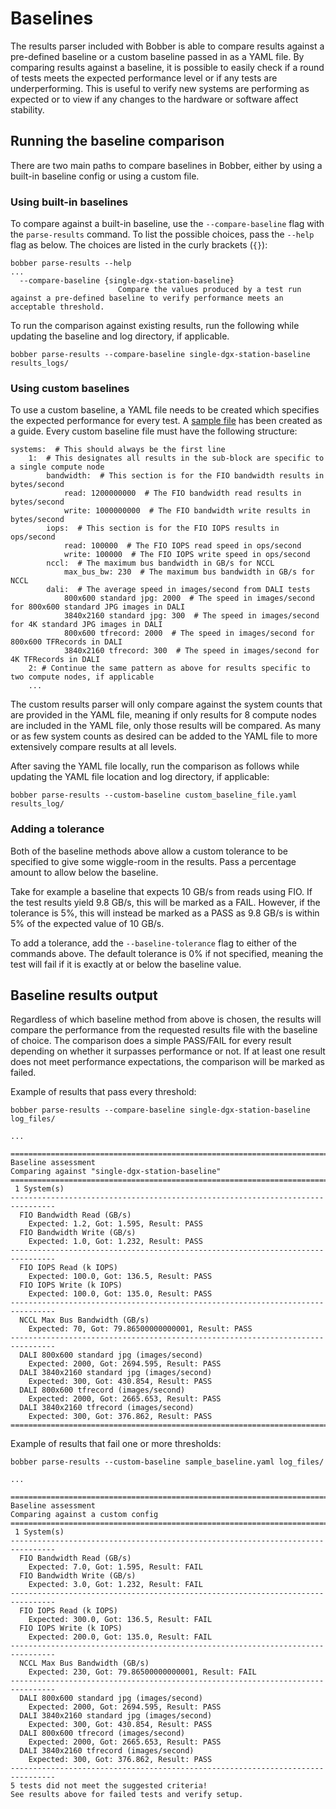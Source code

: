 # Baselines
The results parser included with Bobber is able to compare results against a
pre-defined baseline or a custom baseline passed in as a YAML file. By comparing
results against a baseline, it is possible to easily check if a round of tests
meets the expected performance level or if any tests are underperforming. This
is useful to verify new systems are performing as expected or to view if any
changes to the hardware or software affect stability.

## Running the baseline comparison
There are two main paths to compare baselines in Bobber, either by using a
built-in baseline config or using a custom file.

### Using built-in baselines
To compare against a built-in baseline, use the `--compare-baseline` flag with
the `parse-results` command. To list the possible choices, pass the `--help`
flag as below. The choices are listed in the curly brackets (`{}`):

```
bobber parse-results --help
...
  --compare-baseline {single-dgx-station-baseline}
                        Compare the values produced by a test run against a pre-defined baseline to verify performance meets an acceptable threshold.
```

To run the comparison against existing results, run the following while updating
the baseline and log directory, if applicable.

```
bobber parse-results --compare-baseline single-dgx-station-baseline results_logs/
```

### Using custom baselines
To use a custom baseline, a YAML file needs to be created which specifies the
expected performance for every test. A [sample file](sample_baseline.yaml) has
been created as a guide. Every custom baseline file must have the following
structure:

```
systems:  # This should always be the first line
    1:  # This designates all results in the sub-block are specific to a single compute node
        bandwidth:  # This section is for the FIO bandwidth results in bytes/second
            read: 1200000000  # The FIO bandwidth read results in bytes/second
            write: 1000000000  # The FIO bandwidth write results in bytes/second
        iops:  # This section is for the FIO IOPS results in ops/second
            read: 100000  # The FIO IOPS read speed in ops/second
            write: 100000  # The FIO IOPS write speed in ops/second
        nccl:  # The maximum bus bandwidth in GB/s for NCCL
            max_bus_bw: 230  # The maximum bus bandwidth in GB/s for NCCL
        dali:  # The average speed in images/second from DALI tests
            800x600 standard jpg: 2000  # The speed in images/second for 800x600 standard JPG images in DALI
            3840x2160 standard jpg: 300  # The speed in images/second for 4K standard JPG images in DALI
            800x600 tfrecord: 2000  # The speed in images/second for 800x600 TFRecords in DALI
            3840x2160 tfrecord: 300  # The speed in images/second for 4K TFRecords in DALI
    2: # Continue the same pattern as above for results specific to two compute nodes, if applicable
    ...
```

The custom results parser will only compare against the system counts that are
provided in the YAML file, meaning if only results for 8 compute nodes are
included in the YAML file, only those results will be compared. As many or as
few system counts as desired can be added to the YAML file to more extensively
compare results at all levels.

After saving the YAML file locally, run the comparison as follows while updating
the YAML file location and log directory, if applicable:

```
bobber parse-results --custom-baseline custom_baseline_file.yaml results_log/
```

### Adding a tolerance
Both of the baseline methods above allow a custom tolerance to be specified to
give some wiggle-room in the results. Pass a percentage amount to allow below
the baseline.

Take for example a baseline that expects 10 GB/s from reads using FIO. If the
test results yield 9.8 GB/s, this will be marked as a FAIL. However, if the
tolerance is 5%, this will instead be marked as a PASS as 9.8 GB/s is within 5%
of the expected value of 10 GB/s.

To add a tolerance, add the `--baseline-tolerance` flag to either of the
commands above. The default tolerance is 0% if not specified, meaning the test
will fail if it is exactly at or below the baseline value.

## Baseline results output
Regardless of which baseline method from above is chosen, the results will
compare the performance from the requested results file with the baseline of
choice. The comparison does a simple PASS/FAIL for every result depending on
whether it surpasses performance or not. If at least one result does not meet
performance expectations, the comparison will be marked as failed.

Example of results that pass every threshold:

```
bobber parse-results --compare-baseline single-dgx-station-baseline log_files/

...

================================================================================
Baseline assessment
Comparing against "single-dgx-station-baseline"
================================================================================
 1 System(s)
--------------------------------------------------------------------------------
  FIO Bandwidth Read (GB/s)
    Expected: 1.2, Got: 1.595, Result: PASS
  FIO Bandwidth Write (GB/s)
    Expected: 1.0, Got: 1.232, Result: PASS
--------------------------------------------------------------------------------
  FIO IOPS Read (k IOPS)
    Expected: 100.0, Got: 136.5, Result: PASS
  FIO IOPS Write (k IOPS)
    Expected: 100.0, Got: 135.0, Result: PASS
--------------------------------------------------------------------------------
  NCCL Max Bus Bandwidth (GB/s)
    Expected: 70, Got: 79.86500000000001, Result: PASS
--------------------------------------------------------------------------------
  DALI 800x600 standard jpg (images/second)
    Expected: 2000, Got: 2694.595, Result: PASS
  DALI 3840x2160 standard jpg (images/second)
    Expected: 300, Got: 430.854, Result: PASS
  DALI 800x600 tfrecord (images/second)
    Expected: 2000, Got: 2665.653, Result: PASS
  DALI 3840x2160 tfrecord (images/second)
    Expected: 300, Got: 376.862, Result: PASS
================================================================================
```

Example of results that fail one or more thresholds:

```
bobber parse-results --custom-baseline sample_baseline.yaml log_files/

...

================================================================================
Baseline assessment
Comparing against a custom config
================================================================================
 1 System(s)
--------------------------------------------------------------------------------
  FIO Bandwidth Read (GB/s)
    Expected: 7.0, Got: 1.595, Result: FAIL
  FIO Bandwidth Write (GB/s)
    Expected: 3.0, Got: 1.232, Result: FAIL
--------------------------------------------------------------------------------
  FIO IOPS Read (k IOPS)
    Expected: 300.0, Got: 136.5, Result: FAIL
  FIO IOPS Write (k IOPS)
    Expected: 200.0, Got: 135.0, Result: FAIL
--------------------------------------------------------------------------------
  NCCL Max Bus Bandwidth (GB/s)
    Expected: 230, Got: 79.86500000000001, Result: FAIL
--------------------------------------------------------------------------------
  DALI 800x600 standard jpg (images/second)
    Expected: 2000, Got: 2694.595, Result: PASS
  DALI 3840x2160 standard jpg (images/second)
    Expected: 300, Got: 430.854, Result: PASS
  DALI 800x600 tfrecord (images/second)
    Expected: 2000, Got: 2665.653, Result: PASS
  DALI 3840x2160 tfrecord (images/second)
    Expected: 300, Got: 376.862, Result: PASS
--------------------------------------------------------------------------------
5 tests did not meet the suggested criteria!
See results above for failed tests and verify setup.
```
